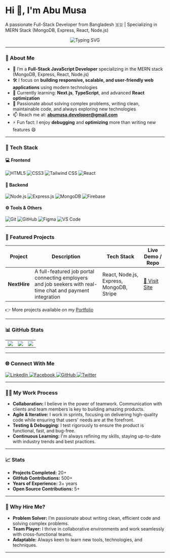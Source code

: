 # Hi 👋, I'm Abu Musa

A passionate Full-Stack Developer from Bangladesh 🇧🇩 | Specializing in MERN Stack (MongoDB, Express, React, Node.js)

<p align="center">
  <img src="https://readme-typing-svg.herokuapp.com?font=Fira+Code&duration=4000&pause=1000&center=true&vCenter=true&width=435&lines=Frontend+Developer;MERN+Stack+Developer;Clean+Code+Enthusiast;Always+Learning+New+Things" alt="Typing SVG" />
</p>

---

### 🚀 About Me

- 💼 I’m a **Full-Stack JavaScript Developer** specializing in the MERN stack (MongoDB, Express, React, Node.js)  
- 🛠️ I focus on **building responsive, scalable, and user-friendly web applications** using modern technologies  
- 🌱 Currently learning: **Next.js**, **TypeScript**, and advanced **React optimization**
- 🧠 Passionate about solving complex problems, writing clean, maintainable code, and always exploring new technologies
- 📫 Reach me at: **abumusa.developer@gmail.com**
- ⚡ Fun fact: I enjoy **debugging** and **optimizing** more than writing new features 😄

---

### 🧩 Tech Stack

#### 💻 Frontend
![HTML5](https://img.shields.io/badge/HTML5-E34F26?style=flat&logo=html5&logoColor=white)
![CSS3](https://img.shields.io/badge/CSS3-1572B6?style=flat&logo=css3&logoColor=white)
![Tailwind CSS](https://img.shields.io/badge/Tailwind_CSS-06B6D4?style=flat&logo=tailwind-css&logoColor=white)
![React](https://img.shields.io/badge/React-61DAFB?style=flat&logo=react&logoColor=white)

#### 🧪 Backend
![Node.js](https://img.shields.io/badge/Node.js-339933?style=flat&logo=node.js&logoColor=white)
![Express.js](https://img.shields.io/badge/Express.js-000000?style=flat&logo=express&logoColor=white)
![MongoDB](https://img.shields.io/badge/MongoDB-47A248?style=flat&logo=mongodb&logoColor=white)
![Firebase](https://img.shields.io/badge/Firebase-FFCA28?style=flat&logo=firebase&logoColor=black)

#### ⚙️ Tools & Others
![Git](https://img.shields.io/badge/Git-F05032?style=flat&logo=git&logoColor=white)
![GitHub](https://img.shields.io/badge/GitHub-181717?style=flat&logo=github&logoColor=white)
![Figma](https://img.shields.io/badge/Figma-F24E1E?style=flat&logo=figma&logoColor=white)
![VS Code](https://img.shields.io/badge/VSCode-007ACC?style=flat&logo=visual-studio-code&logoColor=white)

---

### 💼 Featured Projects

| Project     | Description                                              | Tech Stack                  | Live Demo / Repo                              |
|-------------|----------------------------------------------------------|-----------------------------|----------------------------------------------|
| **NextHire** | A full-featured job portal connecting employers and job seekers with real-time chat and payment integration | React, Node.js, Express, MongoDB, Stripe | [🔗 Visit Site](https://next-hire-web.netlify.app/home) |

👉 More projects available on my [Portfolio](https://your-portfolio-link.com)

---

### 📊 GitHub Stats

<table>
  <tr>
    <td>
      <img src="https://github-readme-stats.vercel.app/api?username=abu-musa-dev&show_icons=true&theme=radical" />
    </td>
    <td>
      <img src="https://github-readme-streak-stats.herokuapp.com/?user=abu-musa-dev&theme=radical" />
    </td>
    <td>
      <img src="https://github-readme-stats.vercel.app/api/top-langs/?username=abu-musa-dev&theme=radical" />
    </td>
  </tr>
</table>

---

### 🌐 Connect With Me

<p align="left">
  <a href="https://linkedin.com/in/your-real-link" target="_blank">
    <img src="https://img.shields.io/badge/LinkedIn-0077B5?style=flat&logo=linkedin&logoColor=white" alt="LinkedIn" />
  </a>
  <a href="https://facebook.com/abumusaxyz" target="_blank">
    <img src="https://img.shields.io/badge/Facebook-1877F2?style=flat&logo=facebook&logoColor=white" alt="Facebook" />
  </a>
  <a href="https://github.com/abu-musa-dev" target="_blank">
    <img src="https://img.shields.io/badge/GitHub-181717?style=flat&logo=github&logoColor=white" alt="GitHub" />
  </a>
  <a href="https://twitter.com/your-twitter-handle" target="_blank">
    <img src="https://img.shields.io/badge/Twitter-1DA1F2?style=flat&logo=twitter&logoColor=white" alt="Twitter" />
  </a>
</p>

---

### 👨‍💻 My Work Process

- **Collaboration:** I believe in the power of teamwork. Communication with clients and team members is key to building amazing products.
- **Agile & Iterative:** I work in sprints, focusing on delivering high-quality code while ensuring that users' needs are at the forefront.
- **Testing & Debugging:** I test rigorously to ensure the product is functional, fast, and bug-free.
- **Continuous Learning:** I'm always refining my skills, staying up-to-date with industry trends and best practices.

---

### 📈 Stats

- **Projects Completed:** 20+  
- **GitHub Contributions:** 500+  
- **Years of Experience:** 3+ years  
- **Open Source Contributions:** 5+

---

### 🌟 Why Hire Me?

- **Problem Solver:** I’m passionate about writing clean, efficient code and solving complex problems.
- **Team Player:** I thrive in collaborative environments and work seamlessly with cross-functional teams.
- **Adaptable:** Always keen to learn new tools, technologies, and techniques.

---

